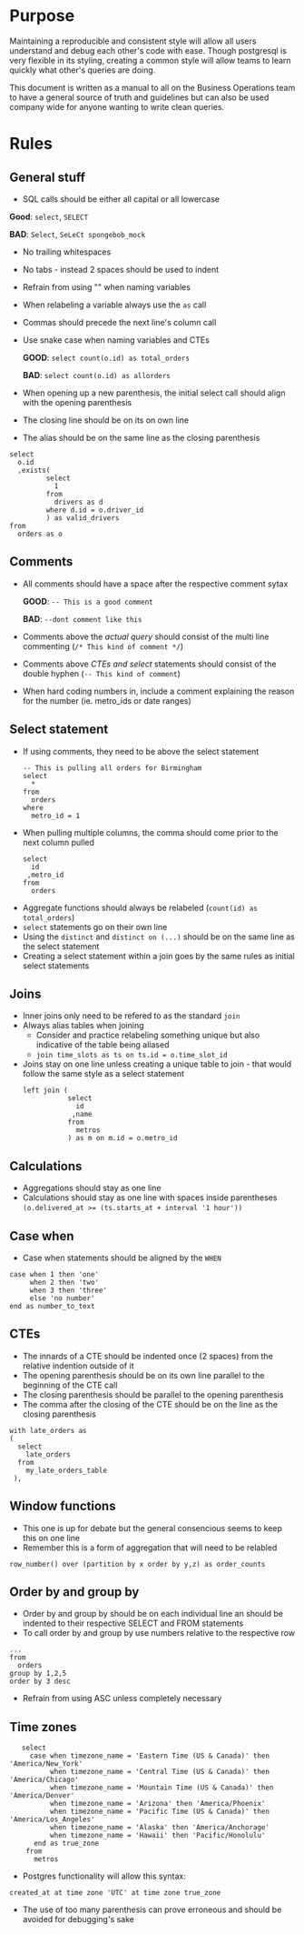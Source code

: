 # Purpose

Maintaining a reproducible and consistent style will allow all users understand and debug each other's code with ease. Though postgresql is very flexible in its styling, creating a common style will allow teams to learn quickly what other's queries are doing. 

This document is written as a manual to all on the Business Operations team to have a general source of truth and guidelines but can also be used company wide for anyone wanting to write clean queries.


# Rules
## General stuff

* SQL calls should be either all capital or all lowercase

**Good**: `select`, `SELECT`

**BAD**: `Select`, `SeLeCt spongebob_mock` 

* No trailing whitespaces
* No tabs - instead 2 spaces should be used to indent
* Refrain from using "" when naming variables
* When relabeling a variable always use the `as` call
* Commas should precede the next line's column call
* Use snake case when naming variables and CTEs 

   **GOOD**: `select count(o.id) as total_orders`
   
   **BAD**:  `select count(o.id) as allorders`
   
* When opening up a new parenthesis, the initial select call should align with the opening parenthesis
* The closing line should be on its on own line 
* The alias should be on the same line as the closing parenthesis
```
select 
  o.id
  ,exists(
         select
           1
         from
           drivers as d
         where d.id = o.driver_id
         ) as valid_drivers
from
  orders as o
```
      

## Comments

* All comments should have a space after the respective comment sytax 

   **GOOD**: `-- This is a good comment`
   
   **BAD**: `--dont comment like this`
   
* Comments above the _actual query_ should consist of the multi line commenting (`/* This kind of comment */`)
* Comments above _CTEs and select_ statements should consist of the double hyphen (`-- This kind of comment`)
* When hard coding numbers in, include a comment explaining the reason for the number (ie. metro_ids or date ranges)


## Select statement

* If using comments, they need to be above the select statement
   ```
   -- This is pulling all orders for Birmingham
   select
     *
   from
     orders
   where
     metro_id = 1
     ```
* When pulling multiple columns, the comma should come prior to the next column pulled 
   ```
   select
     id
    ,metro_id
   from
     orders
    ```
* Aggregate functions should always be relabeled (`count(id) as total_orders`)
* `select` statements go on their own line
* Using the `distinct` and `distinct on (...)` should be on the same line as the select statement
* Creating a select statement within a join goes by the same rules as initial select statements

## Joins

* Inner joins only need to be refered to as the standard `join`
* Always alias tables when joining 
   - Consider and practice relabeling something unique but also indicative of the table being aliased
   - `join time_slots as ts on ts.id = o.time_slot_id`
* Joins stay on one line unless creating a unique table to join - that would follow the same style as a select statement
  ```
  left join (
             select
               id
              ,name
             from
               metros
             ) as m on m.id = o.metro_id
  ```

## Calculations

* Aggregations should stay as one line 
* Calculations should stay as one line with spaces inside parentheses
   `(o.delivered_at >= (ts.starts_at + interval '1 hour'))`

## Case when

* Case when statements should be aligned by the `WHEN`
```
case when 1 then 'one'
     when 2 then 'two'
     when 3 then 'three'
     else 'no number'
end as number_to_text
```

## CTEs

* The innards of a CTE should be indented once (2 spaces) from the relative indention outside of it
* The opening parenthesis should be on its own line parallel to the beginning of the CTE call
* The closing parenthesis should be parallel to the opening parenthesis
* The comma after the closing of the CTE should be on the line as the closing parenthesis
```
with late_orders as 
(
  select
    late_orders
  from 
    my_late_orders_table
 ),
```

## Window functions

* This one is up for debate but the general consencious seems to keep this on one line 
* Remember this is a form of aggregation that will need to be relabled 

`row_number() over (partition by x order by y,z) as order_counts`

## Order by and group by

* Order by and group by should be on each individual line an should be indented to their respective SELECT and FROM statements
* To call order by and group by use numbers relative to the respective row
```
...
from 
  orders
group by 1,2,5 
order by 3 desc
```
* Refrain from using ASC unless completely necessary 

## Time zones

```
   select
     case when timezone_name = 'Eastern Time (US & Canada)' then 'America/New_York'
          when timezone_name = 'Central Time (US & Canada)' then 'America/Chicago'
          when timezone_name = 'Mountain Time (US & Canada)' then 'America/Denver'
          when timezone_name = 'Arizona' then 'America/Phoenix'
          when timezone_name = 'Pacific Time (US & Canada)' then 'America/Los_Angeles'
          when timezone_name = 'Alaska' then 'America/Anchorage'
          when timezone_name = 'Hawaii' then 'Pacific/Honolulu' 
      end as true_zone
    from
      metros
```
* Postgres functionality will allow this syntax:

`created_at at time zone 'UTC' at time zone true_zone`

* The use of too many parenthesis can prove erroneous and should be avoided for debugging's sake



